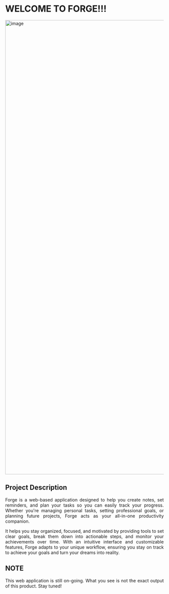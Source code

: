 # WELCOME TO FORGE!!!

<img width="1439" alt="image" src="https://github.com/user-attachments/assets/5062f9fe-d4dc-485f-b826-e2a1a66108f3" />




## Project Description
<div style="text-align: justify;">
Forge is a web-based application designed to help you create notes, set reminders, and plan your tasks so you can easily track your progress. Whether you're managing personal tasks, setting professional goals, or planning future projects, Forge acts as your all-in-one productivity companion.

It helps you stay organized, focused, and motivated by providing tools to set clear goals, break them down into actionable steps, and monitor your achievements over time. With an intuitive interface and customizable features, Forge adapts to your unique workflow, ensuring you stay on track to achieve your goals and turn your dreams into reality.
</div>

## NOTE
<div style="text-align: justify;">
This web application is still on-going. What you see is not the exact output of this product. Stay tuned!
</div>  
